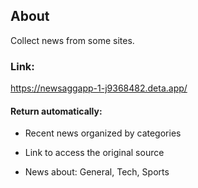 ## About

Collect news from some sites.


### Link:

https://newsaggapp-1-j9368482.deta.app/


#### Return automatically:

- Recent news organized by categories

- Link to access the original source

- News about: General, Tech, Sports



